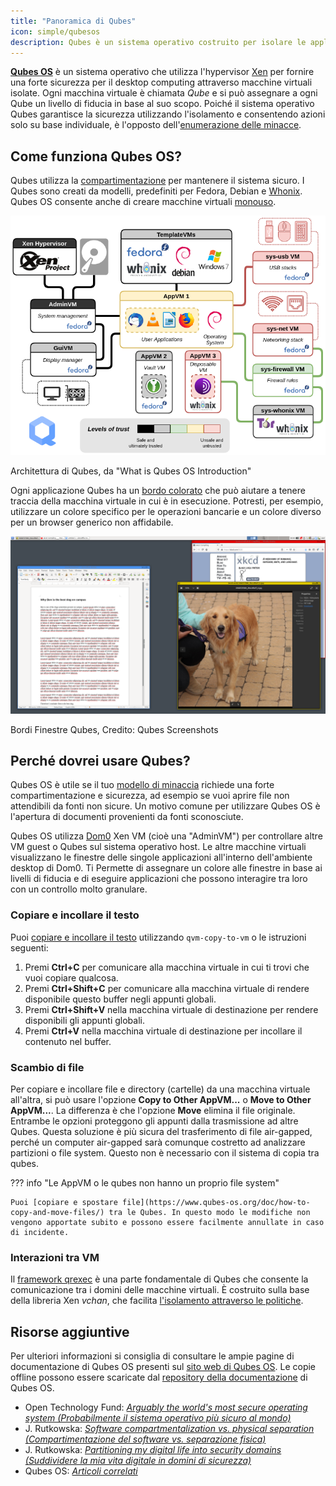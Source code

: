 ```yaml
---
title: "Panoramica di Qubes"
icon: simple/qubesos
description: Qubes è un sistema operativo costruito per isolare le applicazioni all'interno di macchine virtuali per una maggiore sicurezza.
---
```


[**Qubes OS**](../desktop.md#qubes-os) è un sistema operativo che utilizza l'hypervisor [Xen](https://en.wikipedia.org/wiki/Xen) per fornire una forte sicurezza per il desktop computing attraverso macchine virtuali isolate. Ogni macchina virtuale è chiamata *Qube* e si può assegnare a ogni Qube un livello di fiducia in base al suo scopo. Poiché il sistema operativo Qubes garantisce la sicurezza utilizzando l'isolamento e consentendo azioni solo su base individuale, è l'opposto dell'[enumerazione delle minacce](https://www.ranum.com/security/computer_security/editorials/dumb/).

## Come funziona Qubes OS?

Qubes utilizza la [compartimentazione](https://www.qubes-os.org/intro/) per mantenere il sistema sicuro. I Qubes sono creati da modelli, predefiniti per Fedora, Debian e [Whonix](../desktop.md#whonix). Qubes OS consente anche di creare macchine virtuali [monouso](https://www.qubes-os.org/doc/how-to-use-disposables/).

![Architettura Qubes](../assets/img/qubes/qubes-trust-level-architecture.png)
<figcaption>Architettura di Qubes, da "What is Qubes OS Introduction"</figcaption>

Ogni applicazione Qubes ha un [bordo colorato](https://www.qubes-os.org/screenshots/) che può aiutare a tenere traccia della macchina virtuale in cui è in esecuzione. Potresti, per esempio, utilizzare un colore specifico per le operazioni bancarie e un colore diverso per un browser generico non affidabile.

![Bordo colorato](../assets/img/qubes/r4.0-xfce-three-domains-at-work.png)
<figcaption>Bordi Finestre Qubes, Credito: Qubes Screenshots</figcaption>

## Perché dovrei usare Qubes?

Qubes OS è utile se il tuo [modello di minaccia](../basics/threat-modeling.md) richiede una forte compartimentazione e sicurezza, ad esempio se vuoi aprire file non attendibili da fonti non sicure. Un motivo comune per utilizzare Qubes OS è l'apertura di documenti provenienti da fonti sconosciute.

Qubes OS utilizza [Dom0](https://wiki.xenproject.org/wiki/Dom0) Xen VM (cioè una "AdminVM") per controllare altre VM guest o Qubes sul sistema operativo host. Le altre macchine virtuali visualizzano le finestre delle singole applicazioni all'interno dell'ambiente desktop di Dom0. Ti Permette di assegnare un colore alle finestre in base ai livelli di fiducia e di eseguire applicazioni che possono interagire tra loro con un controllo molto granulare.

### Copiare e incollare il testo

Puoi [copiare e incollare il testo](https://www.qubes-os.org/doc/how-to-copy-and-paste-text/) utilizzando `qvm-copy-to-vm` o le istruzioni seguenti:

1. Premi **Ctrl+C** per comunicare alla macchina virtuale in cui ti trovi che vuoi copiare qualcosa.
2. Premi **Ctrl+Shift+C** per comunicare alla macchina virtuale di rendere disponibile questo buffer negli appunti globali.
3. Premi **Ctrl+Shift+V** nella macchina virtuale di destinazione per rendere disponibili gli appunti globali.
4. Premi **Ctrl+V** nella macchina virtuale di destinazione per incollare il contenuto nel buffer.

### Scambio di file

Per copiare e incollare file e directory (cartelle) da una macchina virtuale all'altra, si può usare l'opzione **Copy to Other AppVM...** o **Move to Other AppVM...**. La differenza è che l'opzione **Move** elimina il file originale. Entrambe le opzioni proteggono gli appunti dalla trasmissione ad altre Qubes. Questa soluzione è più sicura del trasferimento di file air-gapped, perché un computer air-gapped sarà comunque costretto ad analizzare partizioni o file system. Questo non è necessario con il sistema di copia tra qubes.

??? info "Le AppVM o le qubes non hanno un proprio file system"

    Puoi [copiare e spostare file](https://www.qubes-os.org/doc/how-to-copy-and-move-files/) tra le Qubes. In questo modo le modifiche non vengono apportate subito e possono essere facilmente annullate in caso di incidente.

### Interazioni tra VM

Il [framework qrexec](https://www.qubes-os.org/doc/qrexec/) è una parte fondamentale di Qubes che consente la comunicazione tra i domini delle macchine virtuali. È costruito sulla base della libreria Xen *vchan*, che facilita [l'isolamento attraverso le politiche](https://www.qubes-os.org/news/2020/06/22/new-qrexec-policy-system/).

## Risorse aggiuntive

Per ulteriori informazioni si consiglia di consultare le ampie pagine di documentazione di Qubes OS presenti sul [sito web di Qubes OS](https://www.qubes-os.org/doc/). Le copie offline possono essere scaricate dal [repository della documentazione](https://github.com/QubesOS/qubes-doc) di Qubes OS.

- Open Technology Fund: [*Arguably the world's most secure operating system (Probabilmente il sistema operativo più sicuro al mondo)*](https://www.opentech.fund/news/qubes-os-arguably-the-worlds-most-secure-operating-system-motherboard/)
- J. Rutkowska: [*Software compartmentalization vs. physical separation (Compartimentazione del software vs. separazione fisica)*](https://invisiblethingslab.com/resources/2014/Software_compartmentalization_vs_physical_separation.pdf)
- J. Rutkowska: [*Partitioning my digital life into security domains (Suddividere la mia vita digitale in domini di sicurezza)*](https://blog.invisiblethings.org/2011/03/13/partitioning-my-digital-life-into.html)
- Qubes OS: [*Articoli correlati*](https://www.qubes-os.org/news/categories/#articles)
